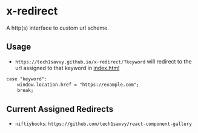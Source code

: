 # x-redirect

A http(s) interface to custom url scheme.

## Usage

- `https://tech1savvy.github.io/x-redirect/?keyword` will redirect to the url assigned to that keyword in [index.html](index.html)
```html
case "keyword":
    window.location.href = "https://example.com";
    break;
```

## Current Assigned Redirects
- `niftiybooks`: `https://github.com/tech1savvy/react-component-gallery`
